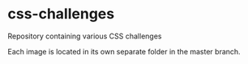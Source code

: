 # css-challenges
Repository containing various CSS challenges

Each image is located in its own separate folder in the master branch.
